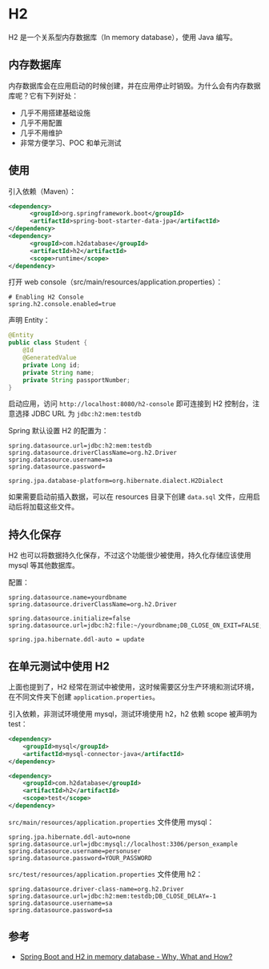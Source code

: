 # H2

H2 是一个关系型内存数据库（In memory database），使用 Java 编写。

## 内存数据库

内存数据库会在应用启动的时候创建，并在应用停止时销毁。为什么会有内存数据库呢？它有下列好处：

- 几乎不用搭建基础设施
- 几乎不用配置
- 几乎不用维护
- 非常方便学习、POC 和单元测试

## 使用

引入依赖（Maven）：

```xml
<dependency>
      <groupId>org.springframework.boot</groupId>
      <artifactId>spring-boot-starter-data-jpa</artifactId>
</dependency>
<dependency>
      <groupId>com.h2database</groupId>
      <artifactId>h2</artifactId>
      <scope>runtime</scope>
</dependency>
```

打开 web console（src/main/resources/application.properties）：

```properties
# Enabling H2 Console
spring.h2.console.enabled=true
```

声明 Entity：

```java
@Entity
public class Student {
	@Id
	@GeneratedValue
	private Long id;
	private String name;
	private String passportNumber;
}
```

启动应用，访问 `http://localhost:8080/h2-console` 即可连接到 H2 控制台，注意选择 JDBC URL 为 `jdbc:h2:mem:testdb`

Spring 默认设置 H2 的配置为：

```properties
spring.datasource.url=jdbc:h2:mem:testdb
spring.datasource.driverClassName=org.h2.Driver
spring.datasource.username=sa
spring.datasource.password=

spring.jpa.database-platform=org.hibernate.dialect.H2Dialect
```

如果需要启动前插入数据，可以在 resources 目录下创建 `data.sql` 文件，应用启动后将加载这些文件。

## 持久化保存

H2 也可以将数据持久化保存，不过这个功能很少被使用，持久化存储应该使用 mysql 等其他数据库。

配置：

```properties
spring.datasource.name=yourdbname
spring.datasource.driverClassName=org.h2.Driver
 
spring.datasource.initialize=false
spring.datasource.url=jdbc:h2:file:~/yourdbname;DB_CLOSE_ON_EXIT=FALSE;IFEXISTS=TRUE;DB_CLOSE_DELAY=-1;
 
spring.jpa.hibernate.ddl-auto = update
```

## 在单元测试中使用 H2

上面也提到了，H2 经常在测试中被使用，这时候需要区分生产环境和测试环境，在不同文件夹下创建 `application.properties`。

引入依赖，非测试环境使用 mysql，测试环境使用 h2，h2 依赖 scope 被声明为 test：

```xml
<dependency>
    <groupId>mysql</groupId>
    <artifactId>mysql-connector-java</artifactId>
</dependency>

<dependency>
    <groupId>com.h2database</groupId>
    <artifactId>h2</artifactId>
    <scope>test</scope>
</dependency>
```

`src/main/resources/application.properties` 文件使用 mysql：

```properties
spring.jpa.hibernate.ddl-auto=none
spring.datasource.url=jdbc:mysql://localhost:3306/person_example
spring.datasource.username=personuser
spring.datasource.password=YOUR_PASSWORD
```

`src/test/resources/application.properties` 文件使用 h2：

```properties
spring.datasource.driver-class-name=org.h2.Driver
spring.datasource.url=jdbc:h2:mem:testdb;DB_CLOSE_DELAY=-1
spring.datasource.username=sa
spring.datasource.password=sa
```

## 参考

- [Spring Boot and H2 in memory database - Why, What and How?](http://www.springboottutorial.com/spring-boot-and-h2-in-memory-database)
